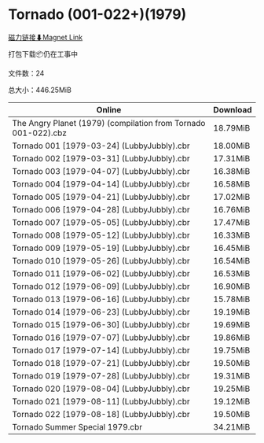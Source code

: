 # Tornado (001-022+)(1979)

[磁力链接⬇Magnet Link](magnet:?xt=urn:btih:7c4daba08041bb65ac03886d71c162080045ad7c&dn=Tornado%20%28001-022%2B%29%281979%29)

打包下载📦仍在工事中

文件数：24

总大小：446.25MiB

Online | Download
--- | ---
The Angry Planet (1979) (compilation from Tornado 001-022).cbz | 18.79MiB
Tornado 001 \[1979-03-24\] (LubbyJubbly).cbr | 18.00MiB
Tornado 002 \[1979-03-31\] (LubbyJubbly).cbr | 17.31MiB
Tornado 003 \[1979-04-07\] (LubbyJubbly).cbr | 16.38MiB
Tornado 004 \[1979-04-14\] (LubbyJubbly).cbr | 16.58MiB
Tornado 005 \[1979-04-21\] (LubbyJubbly).cbr | 17.02MiB
Tornado 006 \[1979-04-28\] (LubbyJubbly).cbr | 16.76MiB
Tornado 007 \[1979-05-05\] (LubbyJubbly).cbr | 17.47MiB
Tornado 008 \[1979-05-12\] (LubbyJubbly).cbr | 16.33MiB
Tornado 009 \[1979-05-19\] (LubbyJubbly).cbr | 16.45MiB
Tornado 010 \[1979-05-26\] (LubbyJubbly).cbr | 16.54MiB
Tornado 011 \[1979-06-02\] (LubbyJubbly).cbr | 16.53MiB
Tornado 012 \[1979-06-09\] (LubbyJubbly).cbr | 16.90MiB
Tornado 013 \[1979-06-16\] (LubbyJubbly).cbr | 15.78MiB
Tornado 014 \[1979-06-23\] (LubbyJubbly).cbr | 19.19MiB
Tornado 015 \[1979-06-30\] (LubbyJubbly).cbr | 19.69MiB
Tornado 016 \[1979-07-07\] (LubbyJubbly).cbr | 19.86MiB
Tornado 017 \[1979-07-14\] (LubbyJubbly).cbr | 19.75MiB
Tornado 018 \[1979-07-21\] (LubbyJubbly).cbr | 19.50MiB
Tornado 019 \[1979-07-28\] (LubbyJubbly).cbr | 19.31MiB
Tornado 020 \[1979-08-04\] (LubbyJubbly).cbr | 19.25MiB
Tornado 021 \[1979-08-11\] (LubbyJubbly).cbr | 19.12MiB
Tornado 022 \[1979-08-18\] (LubbyJubbly).cbr | 19.50MiB
Tornado Summer Special 1979.cbr | 34.21MiB